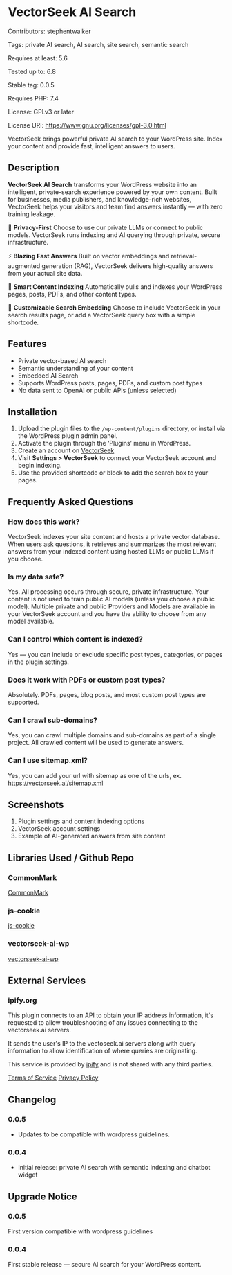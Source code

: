 # VectorSeek AI Search

Contributors: stephentwalker

Tags: private AI search, AI search, site search, semantic search

Requires at least: 5.6

Tested up to: 6.8

Stable tag: 0.0.5

Requires PHP: 7.4

License: GPLv3 or later

License URI: https://www.gnu.org/licenses/gpl-3.0.html

VectorSeek brings powerful private AI search to your WordPress site. Index your
content and provide fast, intelligent answers to users.


## Description

**VectorSeek AI Search** transforms your WordPress website into an intelligent, private-search experience powered by your own content. Built for businesses, media publishers, and knowledge-rich websites, VectorSeek helps your visitors and team find answers instantly — with zero training leakage.

🔐 **Privacy-First**
Choose to use our private LLMs or connect to public models. VectorSeek runs indexing and AI querying through private, secure infrastructure.

⚡ **Blazing Fast Answers**
Built on vector embeddings and retrieval-augmented generation (RAG), VectorSeek delivers high-quality answers from your actual site data.

🧠 **Smart Content Indexing**
Automatically pulls and indexes your WordPress pages, posts, PDFs, and other content types.

💬 **Customizable Search Embedding**
Choose to include VectorSeek in your search results page, or add a VectorSeek query box with a simple shortcode.

## Features

- Private vector-based AI search
- Semantic understanding of your content
- Embedded AI Search
- Supports WordPress posts, pages, PDFs, and custom post types
- No data sent to OpenAI or public APIs (unless selected)

## Installation

1. Upload the plugin files to the `/wp-content/plugins` directory, or install via the WordPress plugin admin panel.
2. Activate the plugin through the ‘Plugins’ menu in WordPress.
3. Create an account on [VectorSeek](https://vectorseek.ai)
3. Visit **Settings > VectorSeek** to connect your VectorSeek account and begin indexing.
4. Use the provided shortcode or block to add the search box to your pages.

## Frequently Asked Questions

### How does this work?
VectorSeek indexes your site content and hosts a private vector database. When users ask questions, it retrieves and summarizes the most relevant answers from your indexed content using hosted LLMs or public LLMs if you choose. 

### Is my data safe?
Yes. All processing occurs through secure, private infrastructure. Your content
is not used to train public AI models (unless you choose a public model).
Multiple private and public Providers and Models are available in your
VectorSeek account and you have the ability to choose from any model available. 

### Can I control which content is indexed?
Yes — you can include or exclude specific post types, categories, or pages in the plugin settings.

### Does it work with PDFs or custom post types?
Absolutely. PDFs, pages, blog posts, and most custom post types are supported.

### Can I crawl sub-domains?
Yes, you can crawl multiple domains and sub-domains as part of a single project. All crawled content will be used to generate answers. 

### Can I use sitemap.xml?
Yes, you can add your url with sitemap as one of the urls, ex. https://vectorseek.ai/sitemap.xml

## Screenshots

1. Plugin settings and content indexing options
2. VectorSeek account settings
3. Example of AI-generated answers from site content

## Libraries Used / Github Repo 

### CommonMark 

[CommonMark](https://github.com/commonmark/commonmark.js/) 

### js-cookie

[js-cookie](https://github.com/js-cookie/js-cookie) 

### vectorseek-ai-wp

[vectorseek-ai-wp](https://github.com/stw/vectorseek-ai-wp) 

## External Services 

### ipify.org 

This plugin connects to an API to obtain your IP address information, it's
requested to allow troubleshooting of any issues connecting to the vectorseek.ai servers.

It sends the user's IP to the vectoseek.ai servers along with query information to allow 
identification of where queries are originating.

This service is provided by [ipify](https://www.ipify.org/) and is not shared with any third parties.

[Terms of Service](https://geo.ipify.org/terms-of-service)
[Privacy Policy](https://geo.ipify.org/privacy-policy)

## Changelog

### 0.0.5 

* Updates to be compatible with wordpress guidelines. 

### 0.0.4
* Initial release: private AI search with semantic indexing and chatbot widget

## Upgrade Notice

### 0.0.5 
First version compatible with wordpress guidelines

### 0.0.4
First stable release — secure AI search for your WordPress content.

